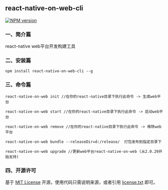 ## react-native-on-web-cli

[![NPM version][npm-image]][npm-url]

### 一、简介篇

   react-native web平台开发构建工具

### 二、安装篇

    npm install react-native-on-web-cli --g
    
### 三、命令篇

    react-native-on-web init //在你的react-native目录下执行此命令 -> 生成web平台

    react-native-on-web start //在你的react-native目录下执行此命令 -> 启动web平台

    react-native-on-web remove //在你的react-native目录下执行此命令 -> 移除web平台

    react-native-on-web bundle --releaseDir=d:/release/  打包发布到指定目录下

    react-native-on-web upgrade //更新web平台react-native-on-web (从2.0.29开始支持)

### 四、开源许可
基于 [MIT License](http://zh.wikipedia.org/wiki/MIT_License) 开源，使用代码只需说明来源，或者引用 [license.txt](https://github.com/sofish/typo.css/blob/master/license.txt) 即可。

[npm-url]: https://www.npmjs.com/package/react-native-on-web-cli
[npm-image]: https://img.shields.io/npm/v/react-native-on-web-cli.svg

